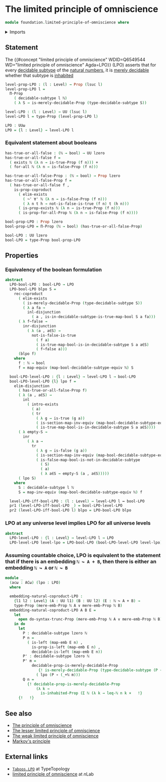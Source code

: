 # The limited principle of omniscience

```agda
module foundation.limited-principle-of-omniscience where
```

<details><summary>Imports</summary>

```agda
open import elementary-number-theory.natural-numbers
open import elementary-number-theory.addition-natural-numbers

open import foundation.function-types
open import foundation.booleans
open import foundation.coproduct-types
open import foundation.decidable-subtypes
open import foundation.decidable-types
open import foundation.propositional-truncations
open import foundation.dependent-pair-types
open import foundation.embeddings
open import foundation.disjunction
open import foundation.inhabited-types
open import foundation.mere-embeddings
open import foundation.axiom-of-countable-choice
open import foundation.decidable-propositions
open import foundation.equivalences
open import foundation.existential-quantification
open import foundation.logical-equivalences
open import foundation.negation
open import foundation.propositions
open import foundation.raising-universe-levels
open import foundation.transport-along-identifications
open import foundation.universal-quantification
open import foundation.universe-levels
```

</details>

## Statement

The
{{#concept "limited principle of omniscience" WDID=Q6549544 WD="limited principle of omniscience" Agda=LPO}}
(LPO) asserts that for every
[decidable subtype](foundation.decidable-subtypes.md) of the
[natural numbers](elementary-number-theory.natural-numbers.md), it is
[merely decidable](foundation.decidable-types.md) whether that subtype is
[inhabited](foundation.inhabited-subtypes.md)

```agda
level-prop-LPO : (l : Level) → Prop (lsuc l)
level-prop-LPO l =
  Π-Prop
    ( decidable-subtype l ℕ)
    ( λ S → is-merely-decidable-Prop (type-decidable-subtype S))

level-LPO : (l : Level) → UU (lsuc l)
level-LPO l = type-Prop (level-prop-LPO l)

LPO : UUω
LPO = {l : Level} → level-LPO l
```

### Equivalent statement about booleans

```agda
has-true-or-all-false : (ℕ → bool) → UU lzero
has-true-or-all-false f =
  ( exists ℕ (λ n → is-true-Prop (f n))) +
  ( for-all ℕ (λ n → is-false-Prop (f n)))

has-true-or-all-false-Prop : (ℕ → bool) → Prop lzero
has-true-or-all-false-Prop f =
  ( has-true-or-all-false f ,
    is-prop-coproduct
      ( elim-exists
        ( ¬' ∀' ℕ (λ n → is-false-Prop (f n)))
        ( λ n t h → not-is-false-is-true (f n) t (h n)))
      ( is-prop-exists ℕ (λ n → is-true-Prop (f n)))
      ( is-prop-for-all-Prop ℕ (λ n → is-false-Prop (f n))))

bool-prop-LPO : Prop lzero
bool-prop-LPO = Π-Prop (ℕ → bool) (has-true-or-all-false-Prop)

bool-LPO : UU lzero
bool-LPO = type-Prop bool-prop-LPO
```

## Properties

### Equivalency of the boolean formulation

```agda
abstract
  LPO-bool-LPO : bool-LPO → LPO
  LPO-bool-LPO blpo S =
    rec-coproduct
      ( elim-exists
        ( is-merely-decidable-Prop (type-decidable-subtype S))
        ( λ a fa →
          inl-disjunction
            ( a , is-in-decidable-subtype-is-true-map-bool S a fa)))
      ( λ f~false →
        inr-disjunction
          ( λ (a , a∈S) →
            not-is-false-is-true
              ( f a)
              ( is-true-map-bool-is-in-decidable-subtype S a a∈S)
              ( f~false a)))
      (blpo f)
    where
      f : ℕ → bool
      f = map-equiv (map-bool-decidable-subtype-equiv ℕ) S

  bool-LPO-level-LPO : {l : Level} → level-LPO l → bool-LPO
  bool-LPO-level-LPO {l} lpo f =
    elim-disjunction
      ( has-true-or-all-false-Prop f)
      ( λ (a , a∈S) →
        inl
          ( intro-exists
            ( a)
            ( tr
              ( λ g → is-true (g a))
              ( is-section-map-inv-equiv (map-bool-decidable-subtype-equiv ℕ) f)
              ( is-true-map-bool-is-in-decidable-subtype S a a∈S))))
      ( λ empty-S →
        inr
          ( λ a →
            tr
              ( λ g → is-false (g a))
              ( is-section-map-inv-equiv (map-bool-decidable-subtype-equiv ℕ) f)
              ( is-false-map-bool-is-not-in-decidable-subtype
                ( S)
                ( a)
                ( λ a∈S → empty-S (a , a∈S)))))
      ( lpo S)
    where
      S : decidable-subtype l ℕ
      S = map-inv-equiv (map-bool-decidable-subtype-equiv ℕ) f

  level-LPO-iff-bool-LPO : (l : Level) → level-LPO l ↔ bool-LPO
  pr1 (level-LPO-iff-bool-LPO _) = bool-LPO-level-LPO
  pr2 (level-LPO-iff-bool-LPO l) blpo = LPO-bool-LPO blpo
```

### LPO at any universe level implies LPO for all universe levels

```agda
abstract
  LPO-level-LPO : {l : Level} → level-LPO l → LPO
  LPO-level-LPO level-lpo = LPO-bool-LPO (bool-LPO-level-LPO level-lpo)
```

### Assuming countable choice, LPO is equivalent to the statement that if there is an embedding `ℕ ↪ A + B`, then there is either an embedding `ℕ ↪ A` or `ℕ ↪ B`

```agda
module _
  (acω : ACω) (lpo : LPO)
  where

  embedding-natural-coproduct-LPO :
    {l1 l2 : Level} (A : UU l1) (B : UU l2) (E : ℕ ↪ A + B) →
    type-Prop (mere-emb-Prop ℕ A ∨ mere-emb-Prop ℕ B)
  embedding-natural-coproduct-LPO A B E =
    let
      open do-syntax-trunc-Prop (mere-emb-Prop ℕ A ∨ mere-emb-Prop ℕ B)
    in do
      let
        P : decidable-subtype lzero ℕ
        P n =
          ( is-left (map-emb E n) ,
            is-prop-is-left (map-emb E n) ,
            decidable-is-left (map-emb E n))
        P' : decidable-subtype lzero ℕ
        P' m =
            decidable-prop-is-merely-decidable-Prop
               {! is-merely-decidable-Prop (type-decidable-subtype (P ∘ (_+ℕ m)))  !}
              ( lpo (P ∘ (_+ℕ m)))
        Q n =
          {! decidable-prop-is-merely-decidable-Prop
              (λ k →
                is-inhabited-Prop (Σ ℕ (λ k → leq-ℕ n k ×   !}
      {!   !}
```

## See also

- [The principle of omniscience](foundation.principle-of-omniscience.md)
- [The lesser limited principle of omniscience](foundation.lesser-limited-principle-of-omniscience.md)
- [The weak limited principle of omniscience](foundation.weak-limited-principle-of-omniscience.md)
- [Markov's principle](logic.markovs-principle.md)

## External links

- [`Taboos.LPO`](https://martinescardo.github.io/TypeTopology/Taboos.LPO.html)
  at TypeTopology
- [limited principle of omniscience](https://ncatlab.org/nlab/show/limited+principle+of+omniscience)
  at $n$Lab
